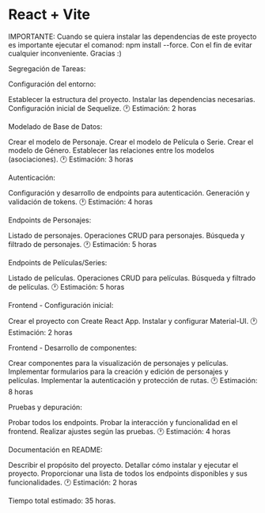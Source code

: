 # React + Vite

IMPORTANTE: Cuando se quiera instalar las dependencias de este proyecto es importante ejecutar el comanod: npm install --force.
Con el fin de evitar cualquier inconveniente. Gracias :)

Segregación de Tareas:

Configuración del entorno:

Establecer la estructura del proyecto.
Instalar las dependencias necesarias.
Configuración inicial de Sequelize.
🕐 Estimación: 2 horas

Modelado de Base de Datos:

Crear el modelo de Personaje.
Crear el modelo de Película o Serie.
Crear el modelo de Género.
Establecer las relaciones entre los modelos (asociaciones).
🕐 Estimación: 3 horas

Autenticación:

Configuración y desarrollo de endpoints para autenticación.
Generación y validación de tokens.
🕐 Estimación: 4 horas

Endpoints de Personajes:

Listado de personajes.
Operaciones CRUD para personajes.
Búsqueda y filtrado de personajes.
🕐 Estimación: 5 horas

Endpoints de Películas/Series:

Listado de películas.
Operaciones CRUD para películas.
Búsqueda y filtrado de películas.
🕐 Estimación: 5 horas

Frontend - Configuración inicial:

Crear el proyecto con Create React App.
Instalar y configurar Material-UI.
🕐 Estimación: 2 horas

Frontend - Desarrollo de componentes:

Crear componentes para la visualización de personajes y películas.
Implementar formularios para la creación y edición de personajes y películas.
Implementar la autenticación y protección de rutas.
🕐 Estimación: 8 horas

Pruebas y depuración:

Probar todos los endpoints.
Probar la interacción y funcionalidad en el frontend.
Realizar ajustes según las pruebas.
🕐 Estimación: 4 horas

Documentación en README:

Describir el propósito del proyecto.
Detallar cómo instalar y ejecutar el proyecto.
Proporcionar una lista de todos los endpoints disponibles y sus funcionalidades.
🕐 Estimación: 2 horas

Tiempo total estimado: 35 horas.